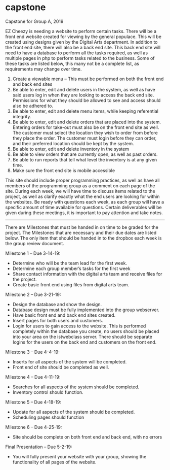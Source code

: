# capstone

Capstone for Group A, 2019

EZ Cheezy is needing a website to perform certain tasks. There will be a front end website
created for viewing by the general populace. This will be created using designs given by the Digital Arts
department. In addition to the front end site, there will also be a back end site. This back end site will
need to have a database to perform all the tasks required, as well as multiple pages in php to perform
tasks related to the business. Some of these tasks are listed below, this many not be a complete list, as
requirements may change over time.

1) Create a viewable menu – This must be performed on both the front end and back end sites
2) Be able to enter, edit and delete users in the system, as well as have said users log in when they
are looking to access the back end site. Permissions for what they should be allowed to see and
access should also be adhered to.
3) Be able to enter, edit and delete menu items, while keeping referential integrity.
4) Be able to enter, edit and delete orders that are placed into the system. Entering orders for
take-out must also be on the front end site as well. The customer must select the location they
wish to order from before they place the order. The customer must login before they can order,
and their preferred location should be kept by the system.
5) Be able to enter, edit and delete inventory in the system
6) Be able to view orders that are currently open, as well as past orders.
7) Be able to run reports that tell what level the inventory is at any given time.
8) Make sure the front end site is mobile accessible

This site should include proper programming practices, as well as have all members of the programming
group as a comment on each page of the site. During each week, we will have time to discuss items
related to the project, as well as clarify exactly what the end users are looking for within the websites. Be ready with questions each week, as each group will have a specific amount of time available for
questions. Certain deliverables will be given during these meetings, it is important to pay attention and
take notes.

-----

There are Milestones that must be handed in on time to be graded for the project. The Milestones that
are necessary and their due dates are listed below. The only item that should be handed in to the
dropbox each week is the group review document.

Milestone 1 – Due 3-14-19:
- Determine who will be the team lead for the first week.
- Determine each group member’s tasks for the first week
- Share contact information with the digital arts team and receive files for the project.
- Create basic front end using files from digital arts team.

Milestone 2 – Due 3-21-19:
- Design the database and show the design.
- Database design must be fully implemented into the group webserver.
- Have basic front end and back end sites created.
- Insert pages for both users and customers.
- Login for users to gain access to the website. This is performed completely within the database you create, no users should be placed into your area on the istwebclass server. There should be separate logins for the users on the back end and customers on the front end.

Milestone 3 – Due 4-4-19:
- Inserts for all aspects of the system will be completed.
- Front end of site should be completed as well.

Milestone 4 – Due 4-11-19:
- Searches for all aspects of the system should be completed.
- Inventory control should function.

Milestone 5 – Due 4-18-19:
- Update for all aspects of the system should be completed.
- Scheduling pages should function

Milestone 6 – Due 4-25-19:
- Site should be complete on both front end and back end, with no errors

Final Presentation – Due 5-2-19:
- You will fully present your website with your group, showing the functionality of all pages of the website.
